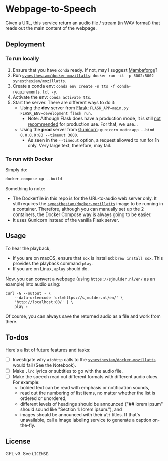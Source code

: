# Webpage-to-Speech

Given a URL, this service return an audio file / stream (in WAV format) that reads out the main content of the webpage.


## Deployment

### To run locally

1. Ensure that you have `conda` ready. If not, may I suggest [Mambaforge][mf]?
1. Run [`synesthesiam/docker-mozillatts`][mz]: `docker run -it -p 5002:5002 synesthesiam/mozillatts`.
2. Create a conda env: `conda env create -n tts -f conda-requirements.txt -y`.
3. Activate the env: `conda activate tts`.
5. Start the server. There are different ways to do it:
   - Using the **dev** server from [Flask][fl]: `FLASK_APP=main.py FLASK_ENV=development flask run`.
     - Note: Although Flask does have a production mode, it is still [not recommended][nr] for production use. For that, we use...
   - Using the **prod** server from [Gunicorn][gu]: `gunicorn main:app --bind 0.0.0.0:80 --timeout 3600`.
     - As seen in the `--timeout` option, a request allowed to run for 1h only. Very large text, therefore, may fail.



[mf]: https://github.com/conda-forge/miniforge#mambaforge
[mz]: https://github.com/synesthesiam/docker-mozillatts
[fl]: https://flask.palletsprojects.com/en/1.1.x/
[nr]: https://flask.palletsprojects.com/en/1.1.x/deploying/
[gu]: https://gunicorn.org/

### To run with Docker

Simply do:

```shell
docker-compose up --build
```

Something to note:

- The Dockerfile in this repo is for the URL-to-audio web server only. It still requires the [`synesthesiam/docker-mozillatts`][mz] image to be running in a container. Therefore, although you can manually set up the 2 containers, the Docker Compose way is always going to be easier.
- It uses Gunicorn instead of the vanilla Flask server.


## Usage

To hear the playback, 
- If you are on macOS, ensure that `sox` is installed: `brew install sox`. This provides the playback command `play`. 
- If you are on Linux, `aplay` should do.

Now, you can convert a webpage (using `https://sjmulder.nl/en/` as an example) into audio using:

```shell
curl -G --output - \
    --data-urlencode 'url=https://sjmulder.nl/en/' \
    'http://localhost:80/' | \
    play -
```

Of course, you can always save the returned audio as a file and work from there.

## To-dos

Here's a list of future features and tasks:

- [ ] Investigate why `aiohttp` calls to the [`synesthesiam/docker-mozillatts`][mz] would fail (See the Notebook).
- [ ] Make `.lrc` lyrics or subtitles to go with the audio file.
- [ ] Make the speech read out different formats with different audio clues. For example:
  - bolded text can be read with emphasis or notification sounds, 
  - read out the numbering of list items, no matter whether the list is ordered or unordered, 
  - different levels of headings should be announced ("## lorem ipsum" should sound like "Section 1: lorem ipsum."), and 
  - images should be announced with their `alt` titles. If that's unavailable, call a image labeling service to generate a caption on-the-fly.

## License

GPL v3. See `LICENSE`.